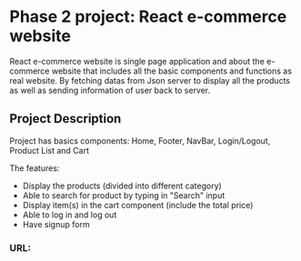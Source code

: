 # Phase 2 project: React e-commerce website

React e-commerce website is single page application and about the e-commerce website that includes all the basic components and functions as real website. By fetching datas from Json server to display all the products as well as sending information of user back to server.


## Project Description

Project has basics components: Home, Footer, NavBar, Login/Logout, Product List and Cart 

The features:
- Display the products (divided into different category)
- Able to search for product by typing in "Search" input
- Display item(s) in the cart component (include the total price)
- Able to log in and log out
- Have signup form 

### URL:


